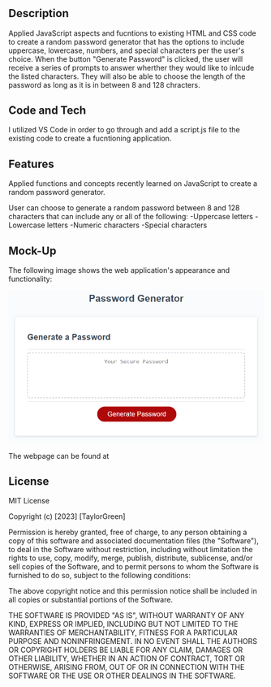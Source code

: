 # <Password-Generator>

## Description

Applied JavaScript aspects and fucntions to existing HTML and CSS code to create a random password generator that has the options to include uppercase, lowercase, numbers, and special characters per the user's choice. When the button "Generate Password" is clicked, the user will receive a series of prompts to answer wherther they would like to inlcude the listed characters. They will also be able to choose the length of the password as long as it is in between 8 and 128 chracters.



## Code and Tech

I utilized VS Code in order to go through and add a script.js file to the existing code to create a fucntioning application. 



## Features

Applied functions and concepts recently learned on JavaScript to create a random password generator. 

User can choose to generate a random password between 8 and 128 characters that can include any or all of the following:
-Uppercase letters
-Lowercase letters
-Numeric characters
-Special characters



## Mock-Up

The following image shows the web application's appearance and functionality:

![The Horiseon webpage includes a navigation bar, a header image, and cards with text and images at the bottom of the page.](./assets/03-javascript-homework-demo.png)

The webpage can be found at 

## License

MIT License

Copyright (c) [2023] [TaylorGreen]

Permission is hereby granted, free of charge, to any person obtaining a copy
of this software and associated documentation files (the "Software"), to deal
in the Software without restriction, including without limitation the rights
to use, copy, modify, merge, publish, distribute, sublicense, and/or sell
copies of the Software, and to permit persons to whom the Software is
furnished to do so, subject to the following conditions:

The above copyright notice and this permission notice shall be included in all
copies or substantial portions of the Software.

THE SOFTWARE IS PROVIDED "AS IS", WITHOUT WARRANTY OF ANY KIND, EXPRESS OR
IMPLIED, INCLUDING BUT NOT LIMITED TO THE WARRANTIES OF MERCHANTABILITY,
FITNESS FOR A PARTICULAR PURPOSE AND NONINFRINGEMENT. IN NO EVENT SHALL THE
AUTHORS OR COPYRIGHT HOLDERS BE LIABLE FOR ANY CLAIM, DAMAGES OR OTHER
LIABILITY, WHETHER IN AN ACTION OF CONTRACT, TORT OR OTHERWISE, ARISING FROM,
OUT OF OR IN CONNECTION WITH THE SOFTWARE OR THE USE OR OTHER DEALINGS IN THE
SOFTWARE.
